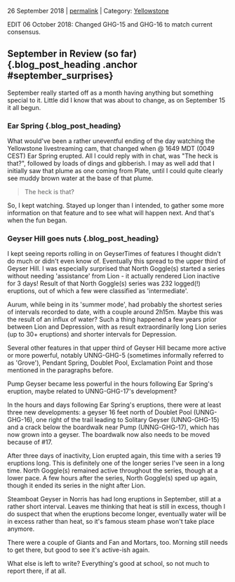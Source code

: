 <p class="date">26 September 2018 | <a href="<!-- PERMALINK -->" title="<!-- PERMALINKTITLE -->">permalink</a> | Category: <a href="<!-- CATEGORYLINK -->" title="<!-- CATEGORYTITLE -->">Yellowstone</a></p>

EDIT 06 October 2018: Changed GHG-15 and GHG-16 to match current consensus.

## September in Review (so far) {.blog_post_heading .anchor #september_surprises}

September really started off as a month having anything but something special to
it. Little did I know that was about to change, as on September 15 it all begun.

### Ear Spring {.blog_post_heading}

What would've been a rather uneventful ending of the day watching the Yellowstone
livestreaming cam, that changed when @ 1649 MDT (0049 CEST) Ear Spring erupted.
All I could reply with in chat, was "The heck is that?", followed by loads of
dings and gibberish. I may as well add that I initially saw that plume as one
coming from Plate, until I could quite clearly see muddy brown water at the base
of that plume.

> The heck is that?

So, I kept watching. Stayed up longer than I intended, to gather some more information
on that feature and to see what will happen next. And that's when the fun began.

### Geyser Hill goes nuts {.blog_post_heading}

I kept seeing reports rolling in on GeyserTimes of features I thought didn't do
much or didn't even know of. Eventually this spread to the upper third of Geyser
Hill. I was especially surprised that North Goggle(s) started a series without
needing 'assistance' from Lion - it actually rendered Lion inactive for 3 days!
Result of that North Goggle(s) series was 232 logged(!) eruptions, out of which
a few were classified as 'intermediate'.

Aurum, while being in its 'summer mode', had probably the shortest series of
intervals recorded to date, with a couple around 2h15m. Maybe this was the result
of an influx of water? Such a thing happened a few years prior between Lion and
Depression, with as result extraordinarily long Lion series (up to 30+ eruptions)
and shorter intervals for Depression.

Several other features in that upper third of Geyser Hill became more active or
more powerful, notably UNNG-GHG-5 (sometimes informally referred to as 'Grove'),
Pendant Spring, Doublet Pool, Exclamation Point and those mentioned in the paragraphs
before.

Pump Geyser became less powerful in the hours following Ear Spring's eruption,
maybe related to UNNG-GHG-17's development?

In the hours and days following Ear Spring's eruptions, there were at least three
new developments: a geyser 16 feet north of Doublet Pool (UNNG-GHG-16), one right
of the trail leading to Solitary Geyser (UNNG-GHG-15) and a crack below the
boardwalk near Pump (UNNG-GHG-17), which has now grown into a geyser. The boardwalk
now also needs to be moved because of #17.

After three days of inactivity, Lion erupted again, this time with a series 19
eruptions long. This is definitely one of the longer series I've seen in a long
time. North Goggle(s) remained active throughout the series, though at a lower
pace. A few hours after the series, North Goggle(s) sped up again, though it
ended its series in the night after Lion.

Steamboat Geyser in Norris has had long eruptions in September, still at a rather
short interval. Leaves me thinking that heat is still in excess, though I do suspect
that when the eruptions become longer, eventually water will be in excess rather
than heat, so it's famous steam phase won't take place anymore.

There were a couple of Giants and Fan and Mortars, too. Morning still needs to
get there, but good to see it's active-ish again.

What else is left to write? Everything's good at school, so not much to report
there, if at all.